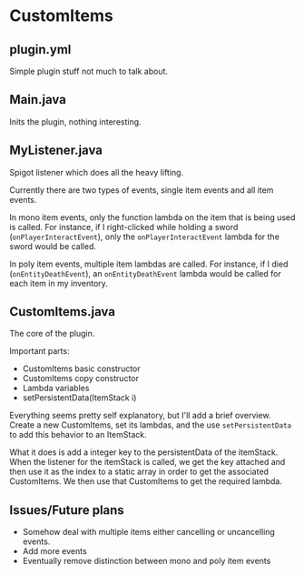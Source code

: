 # CustomItems

## plugin.yml
Simple plugin stuff not much to talk about.

## Main.java
Inits the plugin, nothing interesting.

## MyListener.java
Spigot listener which does all the heavy lifting. 

Currently there are two types of events, single item events and all item events.

In mono item events, only the function lambda on the item that is being used is called.
For instance, if I right-clicked while holding a sword (`onPlayerInteractEvent`), only the `onPlayerInteractEvent` lambda for the sword would be called.

In poly item events, multiple item lambdas are called.
For instance, if I died (`onEntityDeathEvent`), an `onEntityDeathEvent` lambda would be called for each item in my inventory.

## CustomItems.java
The core of the plugin.

Important parts:
- CustomItems basic constructor
- CustomItems copy constructor
- Lambda variables
- setPersistentData(ItemStack i)

Everything seems pretty self explanatory, but I'll add a brief overview. Create a new CustomItems, set its lambdas, and the use `setPersistentData` to add this behavior to an ItemStack. 

What it does is add a integer key to the persistentData of the itemStack. When the listener for the itemStack is called, we get the key attached and then use it as the index to a static array in order to get the associated CustomItems. We then use that CustomItems to get the required lambda.

## Issues/Future plans
- Somehow deal with multiple items either cancelling or uncancelling events.
- Add more events
- Eventually remove distinction between mono and poly item events
